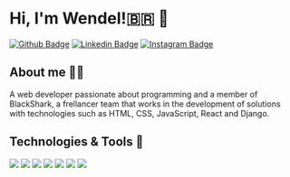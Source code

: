 # Hi, I'm Wendel!:brazil: :vulcan_salute:

[![Github Badge](https://img.shields.io/badge/-Github-000?style=flat-square&logo=Github&logoColor=white&link=https://github.com/wendelsilva)](https://github.com/wendelsilva)
[![Linkedin Badge](https://img.shields.io/badge/-LinkedIn-blue?style=flat-square&logo=Linkedin&logoColor=white&link=https://www.linkedin.com/in/wendel-silva-b0ba321a3/)](https://www.linkedin.com/in/wendel-silva-b0ba321a3/)
[![Instagram Badge](https://img.shields.io/badge/-Instagram-E2306C?style=flat-square&labelColor=E2306C&logo=instagram&logoColor=white&link=https://www.instagram.com/eu.wendelsilva/)](https://www.instagram.com/eu.wendelsilva/)

## About me :pouting_man:
A web developer passionate about programming and a member of BlackShark, a frellancer team that works in the development of solutions with technologies such as HTML, CSS, JavaScript, React and Django.

## Technologies & Tools 🔧 
![](https://img.shields.io/badge/OS-Linux-informational?style=flat&logo=linux&logoColor=white&color=2bbc8a)
![](https://img.shields.io/badge/OS-Windows-informational?style=flat&logo=windows&logoColor=white&color=2bbc8a)
![](https://img.shields.io/badge/Code-JavaScript-informational?style=flat&logo=javascript&logoColor=white&color=2bbc8a)
![](https://img.shields.io/badge/Code-React-informational?style=flat&logo=react&logoColor=white&color=2bbc8a)
![](https://img.shields.io/badge/Markup-HTML5-informational?style=flat&logo=html5&logoColor=white&color=2bbc8a)
![](https://img.shields.io/badge/Stylesheet-CSS3-informational?style=flat&logo=css3&logoColor=white&color=2bbc8a)
![](https://img.shields.io/badge/Framework-Bootstrap-informational?style=flat&logo=bootstrap3&logoColor=white&color=2bbc8a)
